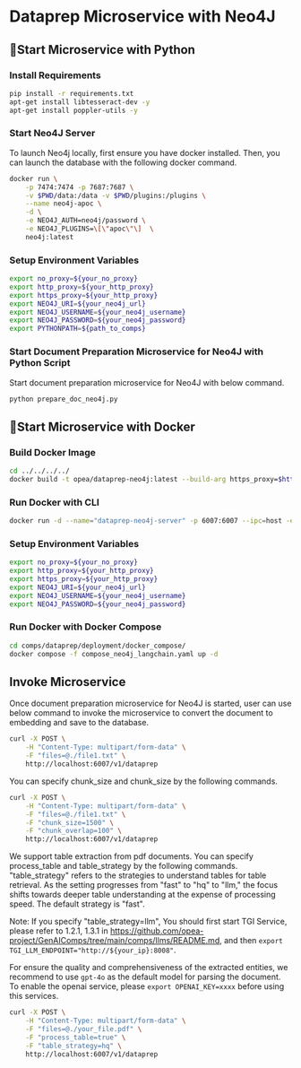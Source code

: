 # Dataprep Microservice with Neo4J

## 🚀Start Microservice with Python

### Install Requirements

```bash
pip install -r requirements.txt
apt-get install libtesseract-dev -y
apt-get install poppler-utils -y
```

### Start Neo4J Server

To launch Neo4j locally, first ensure you have docker installed. Then, you can launch the database with the following docker command.

```bash
docker run \
    -p 7474:7474 -p 7687:7687 \
    -v $PWD/data:/data -v $PWD/plugins:/plugins \
    --name neo4j-apoc \
    -d \
    -e NEO4J_AUTH=neo4j/password \
    -e NEO4J_PLUGINS=\[\"apoc\"\]  \
    neo4j:latest
```

### Setup Environment Variables

```bash
export no_proxy=${your_no_proxy}
export http_proxy=${your_http_proxy}
export https_proxy=${your_http_proxy}
export NEO4J_URI=${your_neo4j_url}
export NEO4J_USERNAME=${your_neo4j_username}
export NEO4J_PASSWORD=${your_neo4j_password}
export PYTHONPATH=${path_to_comps}
```

### Start Document Preparation Microservice for Neo4J with Python Script

Start document preparation microservice for Neo4J with below command.

```bash
python prepare_doc_neo4j.py
```

## 🚀Start Microservice with Docker

### Build Docker Image

```bash
cd ../../../../
docker build -t opea/dataprep-neo4j:latest --build-arg https_proxy=$https_proxy --build-arg http_proxy=$http_proxy -f comps/dataprep/src/Dockerfile .
```

### Run Docker with CLI

```bash
docker run -d --name="dataprep-neo4j-server" -p 6007:6007 --ipc=host -e http_proxy=$http_proxy -e https_proxy=$https_proxy -e DATAPREP_COMPONENT_NAME="OPEA_DATAPREP_NEO4J_LANGCHAIN" opea/dataprep-neo4j:latest
```

### Setup Environment Variables

```bash
export no_proxy=${your_no_proxy}
export http_proxy=${your_http_proxy}
export https_proxy=${your_http_proxy}
export NEO4J_URI=${your_neo4j_url}
export NEO4J_USERNAME=${your_neo4j_username}
export NEO4J_PASSWORD=${your_neo4j_password}
```

### Run Docker with Docker Compose

```bash
cd comps/dataprep/deployment/docker_compose/
docker compose -f compose_neo4j_langchain.yaml up -d
```

## Invoke Microservice

Once document preparation microservice for Neo4J is started, user can use below command to invoke the microservice to convert the document to embedding and save to the database.

```bash
curl -X POST \
    -H "Content-Type: multipart/form-data" \
    -F "files=@./file1.txt" \
    http://localhost:6007/v1/dataprep
```

You can specify chunk_size and chunk_size by the following commands.

```bash
curl -X POST \
    -H "Content-Type: multipart/form-data" \
    -F "files=@./file1.txt" \
    -F "chunk_size=1500" \
    -F "chunk_overlap=100" \
    http://localhost:6007/v1/dataprep
```

We support table extraction from pdf documents. You can specify process_table and table_strategy by the following commands. "table_strategy" refers to the strategies to understand tables for table retrieval. As the setting progresses from "fast" to "hq" to "llm," the focus shifts towards deeper table understanding at the expense of processing speed. The default strategy is "fast".

Note: If you specify "table_strategy=llm", You should first start TGI Service, please refer to 1.2.1, 1.3.1 in https://github.com/opea-project/GenAIComps/tree/main/comps/llms/README.md, and then `export TGI_LLM_ENDPOINT="http://${your_ip}:8008"`.

For ensure the quality and comprehensiveness of the extracted entities, we recommend to use `gpt-4o` as the default model for parsing the document. To enable the openai service, please `export OPENAI_KEY=xxxx` before using this services.

```bash
curl -X POST \
    -H "Content-Type: multipart/form-data" \
    -F "files=@./your_file.pdf" \
    -F "process_table=true" \
    -F "table_strategy=hq" \
    http://localhost:6007/v1/dataprep
```
